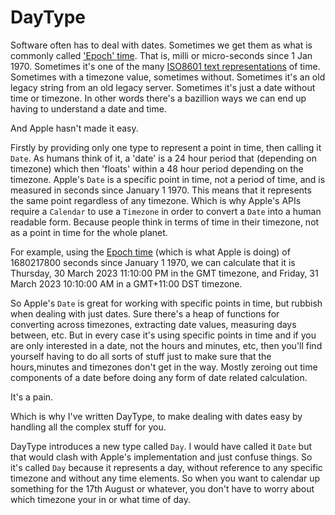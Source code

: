 # DayType

Software often has to deal with dates. Sometimes we get them as what is commonly called ['Epoch' time](https://en.wikipedia.org/wiki/Unix_time). That is, milli or micro-seconds since 1 Jan 1970. Sometimes it's one of the many [ISO8601 text representations](https://en.wikipedia.org/wiki/ISO_8601) of time. Sometimes with a timezone value, sometimes without. Sometimes it's an old legacy string from an old legacy server. Sometimes it's just a date without time or timezone. In other words there's a bazillion ways we can end up having to understand a date and time.

And Apple hasn't made it easy. 

Firstly by providing only one type to represent a point in time, then calling it `Date`. As humans think of it, a 'date' is a 24 hour period that (depending on timezone) which then 'floats' within a 48 hour period depending on the timezone. Apple's `Date` is a specific point in time, not a period of time, and is measured in seconds since January 1 1970. This means that it represents the same point regardless of any timezone. Which is why Apple's APIs require a `Calendar` to use a `Timezone` in order to convert a `Date` into a human readable form. Because people think in terms of time in their timezone, not as a point in time for the whole planet. 

For example, using the [Epoch time](https://www.epochconverter.com) (which is what Apple is doing) of 1680217800 seconds since January 1 1970, we can calculate that it is Thursday, 30 March 2023 11:10:00 PM in the GMT timezone, and Friday, 31 March 2023 10:10:00 AM in a GMT+11:00 DST timezone.

So Apple's `Date` is great for working with specific points in time, but rubbish when dealing with just dates. Sure there's a heap of functions for converting across timezones, extracting date values, measuring days between, etc. But in every case it's using specific points in time and if you are only interested in a date, not the hours and minutes, etc, then you'll find yourself having to do all sorts of stuff just to make sure that the hours,minutes and timezones don't get in the way. Mostly zeroing out time components of a date before doing any form of date related calculation.

It's a pain.

Which is why I've written DayType, to make dealing with dates easy by handling all the complex stuff for you. 

DayType introduces a new type called `Day`. I would have called it `Date` but that would clash with Apple's implementation and just confuse things. So it's called `Day` because it represents a day, without reference to any specific timezone and without any time elements. So when you want to calendar up something for the 17th August or whatever, you don't have to worry about which timezone your in or what time of day.
